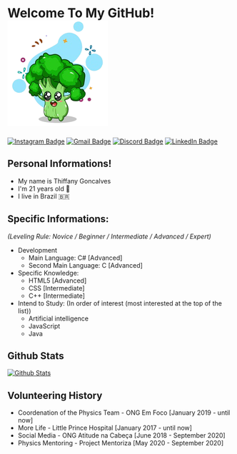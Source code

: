 # Welcome To My GitHub! ![Brocolinho](./images/brocolinho.png)
  
[![Instagram Badge](https://img.shields.io/badge/-@thiffany33-3264ad?style=flat-square&labelColor=3264ad&logo=instagram&logoColor=white&link=https://instagram.com/thiffany33)](https://instagram.com/thiffany33)
[![Gmail Badge](https://img.shields.io/badge/-thiffanyg33@gmail.com-3264ad?style=flat-square&labelColor=3264ad&logo=Gmail&logoColor=white&link=mailto:thiffanygabrielle48@gmail.com)](mailto:thiffanyg33@gmail.com)
[![Discord Badge](https://img.shields.io/badge/-@brocoliss%237872-3264ad?style=flat-square&labelColor=3264ad&logo=discord&logoColor=white)](https://discord.com/users/757027493495570513)
[![LinkedIn Badge](https://img.shields.io/badge/-@thiffany33-3264ad?style=flat-square&labelColor=3264ad&logo=linkedin&logoColor=white)](https://www.linkedin.com/in/thiffany33/)

##  Personal Informations!
- My name is Thiffany Goncalves
- I'm 21 years old 🎉
- I live in Brazil 🇧🇷


## Specific Informations:
*(Leveling Rule: Novice / Beginner / Intermediate / Advanced / Expert)*
- Development
  - Main Language: C# [Advanced]
  - Second Main Language: C [Advanced]
- Specific Knowledge:
  - HTML5 [Advanced]
  - CSS [Intermediate]
  - C++ [Intermediate]
- Intend to Study: (In order of interest (most interested at the top of the list))
  - Artificial intelligence
  - JavaScript 
  - Java

## Github Stats

[![Github Stats](https://github-readme-stats.vercel.app/api?username=thiffany33&show_icons=true&theme=midnight-purple&line_height=30&title_color=3264ad&icon_color=3264ad&count_private=true)](https://github.com/thiffany33)


## Volunteering History
- Coordenation of the Physics Team - ONG Em Foco [January 2019 - until now]
- More Life - Little Prince Hospital [January 2017 - until now]
- Social Media - ONG Atitude na Cabeça [June 2018 - September 2020]
- Physics Mentoring - Project Mentoriza [May 2020 - September 2020]
